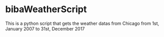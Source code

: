 # bibaWeatherScript
This is a python script that gets the weather datas from Chicago from 1st, January 2007 to 31st, December 2017
